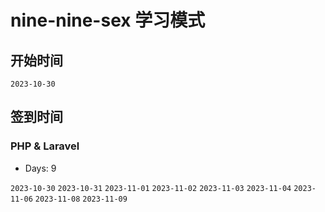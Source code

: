 # nine-nine-sex 学习模式

## 开始时间

`2023-10-30`

## 签到时间

### PHP & Laravel

- Days: 9

`2023-10-30` `2023-10-31` `2023-11-01` `2023-11-02` `2023-11-03` `2023-11-04` `2023-11-06` `2023-11-08` `2023-11-09`
